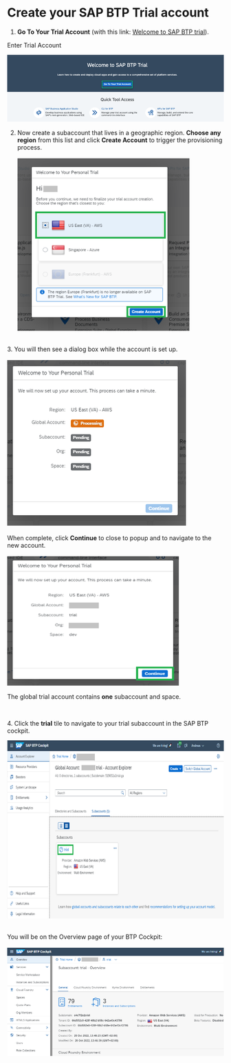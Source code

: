 
# Create your SAP BTP Trial account


1. **Go To Your Trial Account** (with this link: <a href="https://cockpit.hanatrial.ondemand.com/" target="true">Welcome to SAP BTP trial</a>).</li>

Enter Trial Account

![](../images/Enter_trial_account.png)


2. Now create a subaccount that lives in a geographic region. <strong>Choose any region</strong>&nbsp;from this list and click **Create Account** to trigger the provisioning process.<br /><br /><img src="/images/Create_Account.png" width="400" height="400" /><br /><br /></p>
<p>3. You will then see a dialog box while the account is set up. <br /><br /><img src="/images/Welcome_to_Trial.png" /><br /><br />When complete, click&nbsp;<strong>Continue</strong>&nbsp;to close to popup and to navigate to the new account.<br /><br /><img src="/images/Welcome_to_Trial2.png"  width="400" height="300"/></p>
<p>The global trial account contains&nbsp;<strong>one</strong> subaccount and space.&nbsp;</p>
<p>&nbsp;</p>
<p>4. Click the <strong>trial</strong> tile to navigate to your trial subaccount in the SAP BTP cockpit.&nbsp;</p>
<p><img src="/images/Trial.png" width="913" height="413" /></p>
<p><br />You will be on the Overview page of your BTP Cockpit:<br /><br /><img src="/images/Cockpit.png" /></p>
<p>&nbsp;</p>
